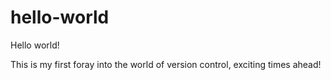 # hello-world

Hello world!

This is my first foray into the world of version control, exciting times ahead!
